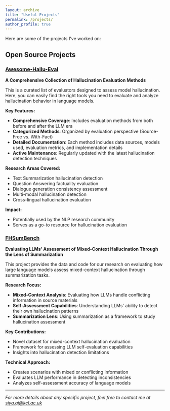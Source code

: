 ```yaml
---
layout: archive
title: "Useful Projects"
permalink: /projects/
author_profile: true
---
```



Here are some of the projects I've worked on:

## Open Source Projects

### [Awesome-Hallu-Eval](https://github.com/siyaqi/Awesome-Hallu-Eval)
**A Comprehensive Collection of Hallucination Evaluation Methods**

This is a curated list of evaluators designed to assess model hallucination. Here, you can easily find the right tools you need to evaluate and analyze hallucination behavior in language models.

**Key Features:**
- **Comprehensive Coverage**: Includes evaluation methods from both before and after the LLM era
- **Categorized Methods**: Organized by evaluation perspective (Source-Free vs. With-Fact)
- **Detailed Documentation**: Each method includes data sources, models used, evaluation metrics, and implementation details
- **Active Maintenance**: Regularly updated with the latest hallucination detection techniques

**Research Areas Covered:**
- Text Summarization hallucination detection
- Question Answering factuality evaluation
- Dialogue generation consistency assessment
- Multi-modal hallucination detection
- Cross-lingual hallucination evaluation

**Impact:**
- Potentially used by the NLP research community
- Serves as a go-to resource for hallucination evaluation

### [FHSumBench](https://github.com/siyaqi/FHSumBench)
**Evaluating LLMs' Assessment of Mixed-Context Hallucination Through the Lens of Summarization**

This project provides the data and code for our research on evaluating how large language models assess mixed-context hallucination through summarization tasks.

**Research Focus:**
- **Mixed-Context Analysis**: Evaluating how LLMs handle conflicting information in source materials
- **Self-Assessment Capabilities**: Understanding LLMs' ability to detect their own hallucination patterns
- **Summarization Lens**: Using summarization as a framework to study hallucination assessment

**Key Contributions:**
- Novel dataset for mixed-context hallucination evaluation
- Framework for assessing LLM self-evaluation capabilities
- Insights into hallucination detection limitations

**Technical Approach:**
- Creates scenarios with mixed or conflicting information
- Evaluates LLM performance in detecting inconsistencies
- Analyzes self-assessment accuracy of language models

---

*For more details about any specific project, feel free to contact me at siya.qi@kcl.ac.uk* 